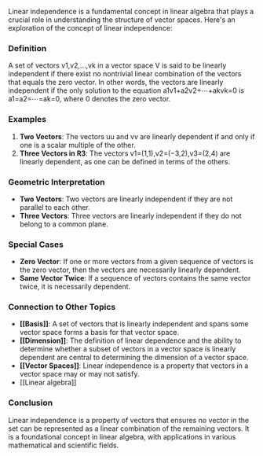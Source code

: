 Linear independence is a fundamental concept in linear algebra that plays a crucial role in understanding the structure of vector spaces. Here's an exploration of the concept of linear independence:

### Definition

A set of vectors v1,v2,…,vk​ in a vector space V is said to be linearly independent if there exist no nontrivial linear combination of the vectors that equals the zero vector. In other words, the vectors are linearly independent if the only solution to the equation a1v1+a2v2+⋯+akvk=0 is a1=a2=⋯=ak=0, where 0 denotes the zero vector.

### Examples

1. **Two Vectors**: The vectors uu and vv are linearly dependent if and only if one is a scalar multiple of the other.
2. **Three Vectors in R3**: The vectors v1=(1,1),v2=(−3,2),v3=(2,4) are linearly dependent, as one can be defined in terms of the others.

### Geometric Interpretation

- **Two Vectors**: Two vectors are linearly independent if they are not parallel to each other.
- **Three Vectors**: Three vectors are linearly independent if they do not belong to a common plane.

### Special Cases

- **Zero Vector**: If one or more vectors from a given sequence of vectors is the zero vector, then the vectors are necessarily linearly dependent.
- **Same Vector Twice**: If a sequence of vectors contains the same vector twice, it is necessarily dependent.

### Connection to Other Topics

- **[[Basis]]**: A set of vectors that is linearly independent and spans some vector space forms a basis for that vector space.
- **[[Dimension]]**: The definition of linear dependence and the ability to determine whether a subset of vectors in a vector space is linearly dependent are central to determining the dimension of a vector space.
- **[[Vector Spaces]]**: Linear independence is a property that vectors in a vector space may or may not satisfy.
- [[Linear algebra]]

### Conclusion

Linear independence is a property of vectors that ensures no vector in the set can be represented as a linear combination of the remaining vectors. It is a foundational concept in linear algebra, with applications in various mathematical and scientific fields.